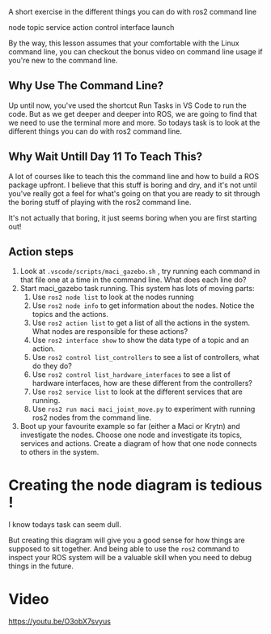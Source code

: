 
A short exercise in the different things you can do with ros2 command line 

node
topic 
service 
action 
control
interface
launch

By the way, this lesson assumes that your comfortable with the Linux command line, you can checkout the bonus video on command line usage if you're new to the command line. 

## Why Use The Command Line?

Up until now, you've used the shortcut Run Tasks in VS Code to run the code. But as we get deeper and deeper into ROS, we are going to find that we need to use the terminal more and more. So todays task is to look at the different things you can do with ros2 command line.

## Why Wait Untill Day 11 To Teach This?

A lot of courses like to teach this the command line and how to build a ROS package upfront. I believe that this stuff is boring and dry, and it's not until you've really got a feel for what's going on that you are ready to sit through the boring stuff of playing with the ros2 command line. 

It's not actually that boring, it just seems boring when you are first starting out! 

## Action steps 


1. Look at `.vscode/scripts/maci_gazebo.sh` , try running each command in that file one at a time in the command line. What does each line do? 
2. Start maci_gazebo task running. This system has lots of moving parts: 
	1. Use `ros2 node list` to look at the nodes running 
	2. Use `ros2 node info` to get information about the nodes. Notice the topics and the actions.
	3. Use `ros2 action list` to get a list of all the actions in the system. What nodes are responsible for these actions? 
	4. Use `ros2 interface show` to show the data type of a topic and an action. 
	5. Use `ros2 control list_controllers` to see a list of controllers, what do they do? 
	6. Use `ros2 control list_hardware_interfaces` to see a list of hardware interfaces, how are these different from the controllers? 
	7. Use `ros2 service list` to look at the different services that are running. 
	8. Use `ros2 run maci maci_joint_move.py` to experiment with running ros2 nodes from the command line. 
3. Boot up your favourite example so far (either a Maci or Krytn) and investigate the nodes. Choose one node and investigate its topics, services and actions. Create a diagram of how that one node connects to others in the system. 

#  Creating the node diagram is tedious !

I know todays task can seem dull. 

But creating this diagram will give you a good sense for how things are supposed to sit together. And being able to use the `ros2` command to inspect your ROS system will be a valuable skill when you need to debug things in the future. 

# Video

https://youtu.be/O3obX7svyus